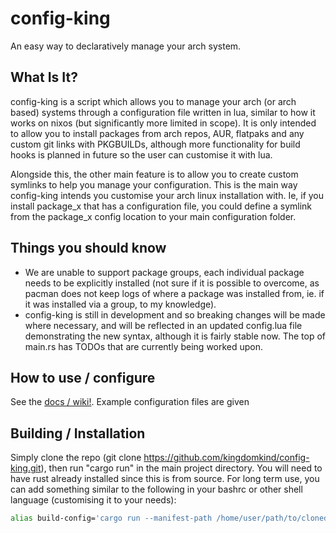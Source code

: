 # config-king
An easy way to declaratively manage your arch system.

## What Is It?
config-king is a script which allows you to manage your arch (or arch based) systems through a configuration file written in lua, similar to how it works on nixos (but significantly more limited in scope). It is only intended to allow you to install packages from arch repos, AUR, flatpaks and any custom git links with PKGBUILDs, although more functionality for build hooks is planned in future so the user can customise it with lua.

Alongside this, the other main feature is to allow you to create custom symlinks to help you manage your configuration. This is the main way config-king intends you customise your arch linux installation with. Ie, if you install package_x that has a configuration file, you could define a symlink from the package_x config location to your main configuration folder.

## Things you should know
- We are unable to support package groups, each individual package needs to be explicitly installed (not sure if it is possible to overcome, as pacman does not keep logs of where a package was installed from, ie. if it was installed via a group, to my knowledge).
- config-king is still in development and so breaking changes will be made where necessary, and will be reflected in an updated config.lua file demonstrating the new syntax, although it is fairly stable now. The top of main.rs has TODOs that are currently being worked upon.

## How to use / configure
See the [docs / wiki!](https://github.com/kingdomkind/config-king/blob/main/docs/index.md). Example configuration files are given

## Building / Installation
Simply clone the repo (git clone https://github.com/kingdomkind/config-king.git), then run "cargo run" in the main project directory. You will need to have rust already installed since this is from source. For long term use, you can add something similar to the following in your bashrc or other shell language (customising it to your needs):

```bash
alias build-config='cargo run --manifest-path /home/user/path/to/cloned/config-king/Cargo.toml -- DIRECTORY=/home/user/your-config-repo/config.lua'
```
